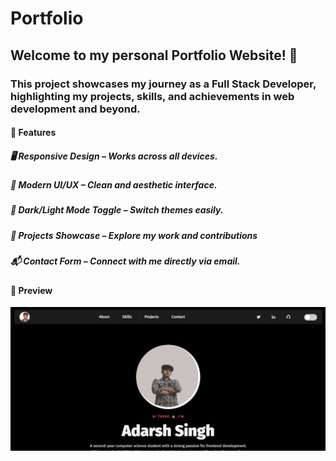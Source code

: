 # Portfolio
<h2>Welcome to my personal Portfolio Website! 🚀</h2>
<h3>This project showcases my journey as a Full Stack Developer, highlighting my projects, skills, and achievements in web development and beyond.</h3>
<h4>📌 Features</h4>
<h5>🖥️ Responsive Design – Works across all devices.</h5>
<h5>🎨 Modern UI/UX – Clean and aesthetic interface.</h5>
<h5>🌙 Dark/Light Mode Toggle – Switch themes easily.</h5>
<h5>📂 Projects Showcase – Explore my work and contributions</h5>
<h5>📬 Contact Form – Connect with me directly via email.</h5>
<h4>📸 Preview</h4>
<img src="Screenshot 2025-09-15 003822.png" alt="Img">


